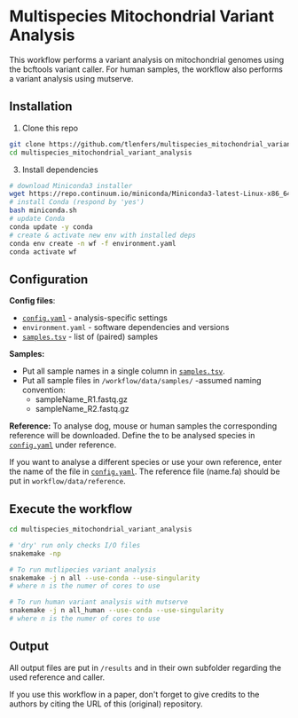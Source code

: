 # Multispecies Mitochondrial Variant Analysis 

This workflow performs a variant analysis on mitochondrial genomes using the bcftools variant caller.
For human samples, the workflow also performs a variant analysis using mutserve.

## Installation
1. Clone this repo
```bash
git clone https://github.com/tlenfers/multispecies_mitochondrial_variant_analysis.git
cd multispecies_mitochondrial_variant_analysis
```

3. Install dependencies
```bash
# download Miniconda3 installer
wget https://repo.continuum.io/miniconda/Miniconda3-latest-Linux-x86_64.sh -O miniconda.sh
# install Conda (respond by 'yes')
bash miniconda.sh
# update Conda
conda update -y conda
# create & activate new env with installed deps
conda env create -n wf -f environment.yaml
conda activate wf
```
## Configuration
**Config files**:
  - [`config.yaml`](/config/config.yaml) - analysis-specific settings 
  - `environment.yaml` - software dependencies and versions
  - [`samples.tsv`](/config/samples.tsv) - list of (paired) samples

**Samples:**
  - Put all sample names in a single column in [`samples.tsv`](/config/samples.tsv).
  - Put all sample files in `/workflow/data/samples/`
  -assumed naming convention:
    - sampleName_R1.fastq.gz
    - sampleName_R2.fastq.gz

**Reference:**
To analyse dog, mouse or human samples the corresponding reference will be downloaded.
Define the to be analysed species in [`config.yaml`](/config/config.yaml) under reference.

If you want to analyse a different species or use your own reference, enter the name of the file in [`config.yaml`](/config/config.yaml).
The reference file (name.fa) should be put in `workflow/data/reference`.

## Execute the workflow
```bash
cd multispecies_mitochondrial_variant_analysis

# 'dry' run only checks I/O files
snakemake -np

# To run mutlipecies variant analysis
snakemake -j n all --use-conda --use-singularity
# where n is the numer of cores to use

# To run human variant analysis with mutserve
snakemake -j n all_human --use-conda --use-singularity
# where n is the numer of cores to use
```


## Output
All output files are put in `/results` and in their own subfolder regarding the used reference and caller.


If you use this workflow in a paper, don't forget to give credits to the authors by citing the URL of this (original) repository.